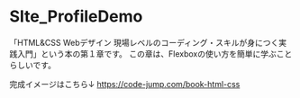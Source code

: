 # SIte_ProfileDemo

「HTML&CSS Webデザイン 現場レベルのコーディング・スキルが身につく実践入門」という本の第１章です。
この章は、Flexboxの使い方を簡単に学ぶことらしいです。

完成イメージはこちら↓
https://code-jump.com/book-html-css

